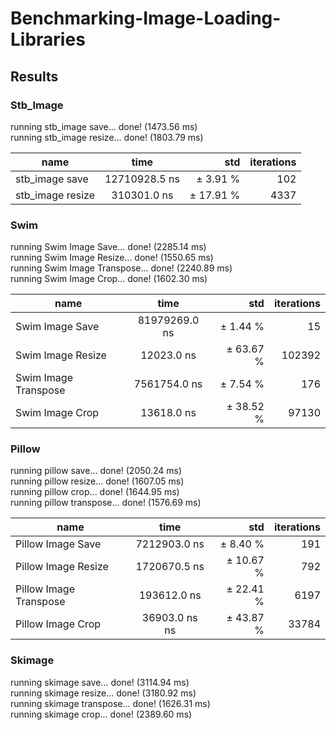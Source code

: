 # Benchmarking-Image-Loading-Libraries

## Results

### Stb_Image
running stb_image save... done! (1473.56 ms)  
running stb_image resize... done! (1803.79 ms)
        
| name                | time           | std         | iterations  
| --------------------|:--------------:|------------:|-------------:
| stb_image save      | 12710928.5 ns  | ±   3.91 %  | 102        
| stb_image resize    | 310301.0 ns    | ±  17.91 %  | 4337         

### Swim 
running Swim Image Save... done! (2285.14 ms)   
running Swim Image Resize... done! (1550.65 ms)  
running Swim Image Transpose... done! (2240.89 ms)  
running Swim Image Crop... done! (1602.30 ms)

| name                | time           | std         | iterations  
| --------------------|:--------------:|------------:|-------------:
| Swim Image Save     | 81979269.0 ns  | ±   1.44 %  | 15        
| Swim Image Resize   | 12023.0 ns     | ±  63.67 %  | 102392         
| Swim Image Transpose| 7561754.0 ns   | ±   7.54 %  | 176        
| Swim Image Crop     | 13618.0 ns     | ±  38.52 %  | 97130        

### Pillow

running pillow save... done! (2050.24 ms)  
running pillow resize... done! (1607.05 ms)  
running pillow crop... done! (1644.95 ms)  
running pillow transpose... done! (1576.69 ms)

| name                  | time           | std         | iterations  
| ----------------------|:--------------:|------------:|-------------:
| Pillow Image Save     | 7212903.0 ns   | ±   8.40 %  | 191         
| Pillow Image Resize   | 1720670.5 ns   | ±  10.67 %  | 792      
| Pillow Image Transpose| 193612.0 ns    | ±  22.41 %  | 6197         
| Pillow Image Crop     | 36903.0 ns  ns | ±  43.87 %  | 33784        

### Skimage

running skimage save... done! (3114.94 ms)  
running skimage resize... done! (3180.92 ms)  
running skimage transpose... done! (1626.31 ms)  
running skimage crop... done! (2389.60 ms)
